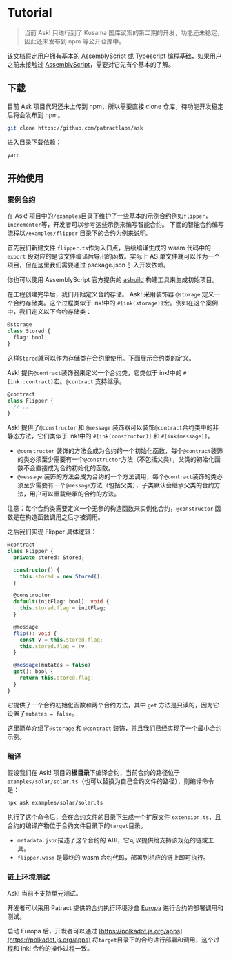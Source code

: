 # Tutorial

> 当前 Ask! 只进行到了 Kusama 国库议案的第二期的开发，功能还未稳定，因此还未发布到 npm 等公开仓库中。

该文档假定用户拥有基本的 AssemblyScript 或 Typescript 编程基础，如果用户之前未接触过 [AssemblyScript](https://www.assemblyscript.org/)，需要对它先有个基本的了解。

## 下载

目前 Ask 项目代码还未上传到 npm，所以需要直接 clone 仓库，待功能开发稳定后将会发布到 npm。

```bash
git clone https://github.com/patractlabs/ask
```

进入目录下载依赖：

```bash
yarn
```

## 开始使用

### 案例合约

在 Ask! 项目中的`/examples`目录下维护了一些基本的示例合约例如`flipper`，`incrementer`等，开发者可以参考这些示例来编写智能合约。
下面的智能合约编写流程以`/examples/flipper` 目录下的合约为例来说明。

首先我们新建文件 `flipper.ts`作为入口点，后续编译生成的 wasm 代码中的 `export` 段对应的是该文件编译后导出的函数。实际上 AS 单文件就可以作为一个项目，但在这里我们需要通过 package.json 引入开发依赖。

<!-- TODO：需要编写包发布后的项目流程 -->
<!-- 就像JS/TS项目那样， -->

你也可以使用 AssemblyScript 官方提供的 [asbuild](https://github.com/AssemblyScript/asbuild/) 构建工具来生成初始项目。

在工程创建完毕后，我们开始定义合约存储。
Ask! 采用装饰器 `@storage` 定义一个合约存储类。这个过程类似于 ink!中的 `#[ink(storage)]`宏。例如在这个案例中，我们定义以下合约存储类：

```ts
@storage
class Stored {
  flag: bool;
}
```

这样`Stored`就可以作为存储类在合约里使用。下面展示合约类的定义。

Ask! 提供`@contract`装饰器来定义一个合约类，它类似于 ink!中的 `#[ink::contract]`宏。`@contract` 支持继承。

```ts
@contract
class Flipper {
  // ...
}
```

Ask! 提供了`@constructor` 和 `@message` 装饰器可以装饰`@contract`合约类中的非静态方法，它们类似于 ink!中的 `#[ink(constructor)]` 和 `#[ink(message)]`。

- `@constructor` 装饰的方法会成为合约的一个初始化函数，每个`@contract`装饰的类必须至少需要有一个`@constructor`方法（不包括父类），父类的初始化函数不会直接成为合约初始化的函数。
- `@message` 装饰的方法会成为合约的一个方法调用，每个`@contract`装饰的类必须至少需要有一个`@message`方法（包括父类），子类默认会继承父类的合约方法，用户可以重载继承的合约的方法。

注意：每个合约类需要定义一个无参的构造函数来实例化合约，`@constructor` 函数是在构造函数调用之后才被调用。

<!-- TODO: 增加 @ignore 装饰器 -->

之后我们实现 Flipper 具体逻辑：

```ts
@contract
class Flipper {
  private stored: Stored;

  constructor() {
    this.stored = new Stored();
  }

  @constructor
  default(initFlag: bool): void {
    this.stored.flag = initFlag;
  }

  @message
  flip(): void {
    const v = this.stored.flag;
    this.stored.flag = !v;
  }

  @message(mutates = false)
  get(): bool {
    return this.stored.flag;
  }
}
```

它提供了一个合约初始化函数和两个合约方法，其中 `get` 方法是只读的，因为它设置了`mutates = false`。

这里简单介绍了`@storage` 和 `@contract` 装饰，并且我们已经实现了一个最小合约示例。

### 编译

假设我们在 Ask! 项目的**根目录**下编译合约，当前合约的路径位于`examples/solar/solar.ts`（也可以替换为自己合约文件的路径），则编译命令是：

```bash
npx ask examples/solar/solar.ts
```

执行了这个命令后，会在合约文件的目录下生成一个扩展文件 `extension.ts`，且合约的编译产物位于合约文件目录下的`target`目录。

- `metadata.json`描述了这个合约的 ABI，它可以提供给支持该规范的链或工具。
- `flipper.wasm` 是最终的 wasm 合约代码，部署到相应的链上即可执行。

### 链上环境测试

Ask! 当前不支持单元测试。

开发者可以采用 Patract 提供的合约执行环境沙盒 [Europa](../europa/introduction.md) 进行合约的部署调用和测试。

启动 Europa 后，开发者可以通过 [https://polkadot.js.org/apps](https://polkadot.js.org/apps) 将`target`目录下的合约进行部署和调用，这个过程和 ink! 合约的操作过程一致。
